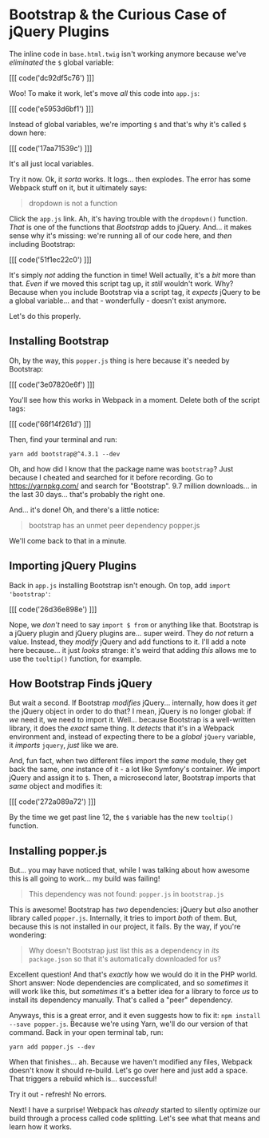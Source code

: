 # Bootstrap & the Curious Case of jQuery Plugins

The inline code in `base.html.twig` isn't working anymore because we've *eliminated*
the `$` global variable:

[[[ code('dc92df5c76') ]]]

Woo! To make it work, let's move *all* this code into `app.js`:

[[[ code('e5953d6bf1') ]]]

Instead of global variables, we're importing `$` and that's why it's called `$`
down here:

[[[ code('17aa71539c') ]]]

It's all just local variables.

Try it now. Ok, it *sorta* works. It logs... then explodes. The error has some
Webpack stuff on it, but it ultimately says:

> dropdown is not a function

Click the `app.js` link. Ah, it's having trouble with the `dropdown()` function.
*That* is one of the functions that *Bootstrap* adds to jQuery. And... it makes
sense why it's missing: we're running all of our code here, and *then* including
Bootstrap:

[[[ code('51f1ec22c0') ]]]

It's simply *not* adding the function in time! Well actually, it's a *bit* more
than that. *Even* if we moved this script tag up, it *still* wouldn't work. Why?
Because when you include Bootstrap via a script tag, it *expects* jQuery to be
a global variable... and that - wonderfully - doesn't exist anymore.

Let's do this properly.

## Installing Bootstrap

Oh, by the way, this `popper.js` thing is here because it's needed by Bootstrap:

[[[ code('3e07820e6f') ]]]

You'll see how this works in Webpack in a moment. Delete both of the script tags:

[[[ code('66f14f261d') ]]]

Then, find your terminal and run:

```terminal
yarn add bootstrap@^4.3.1 --dev
```

Oh, and how did I know that the package name was `bootstrap`? Just because I cheated
and searched for it before recording. Go to https://yarnpkg.com/ and search for "Bootstrap".
9.7 million downloads... in the last 30 days... that's probably the right one.

And... it's done! Oh, and there's a little notice:

> bootstrap has an unmet peer dependency popper.js

We'll come back to that in a minute.

## Importing jQuery Plugins

Back in `app.js` installing Bootstrap isn't enough. On top, add `import 'bootstrap'`:

[[[ code('26d36e898e') ]]]

Nope, we *don't* need to say `import $ from` or anything like that. Bootstrap
is a jQuery plugin and jQuery plugins are... super weird. They do *not* return
a value. Instead, they *modify* jQuery and add functions to it. I'll add a note
here because... it just *looks* strange: it's weird that adding *this* allows
me to use the `tooltip()` function, for example.

## How Bootstrap Finds jQuery

But wait a second. If Bootstrap *modifies* jQuery... internally, how does it *get*
the jQuery object in order to do that? I mean, jQuery is no longer global: if
*we* need it, we need to import it. Well... because Bootstrap is a well-written
library, it does the *exact* same thing. It *detects* that it's in a Webpack
environment and, instead of expecting there to be a *global* `jQuery` variable,
it *imports* `jquery`, *just* like we are.

And, fun fact, when two different files import the *same* module, they get back
the same, *one* instance of it - a lot like Symfony's container. *We* import jQuery
and assign it to `$`. Then, a microsecond later, Bootstrap imports that *same*
object and modifies it:

[[[ code('272a089a72') ]]]

By the time we get past line 12, the `$` variable has the new `tooltip()` function.

## Installing popper.js

But... you may have noticed that, while I was talking about how awesome this is
all going to work... my build was failing!

> This dependency was not found: `popper.js` in `bootstrap.js`

This is awesome! Bootstrap has *two* dependencies: jQuery but *also* another library
called `popper.js`. Internally, it tries to import *both* of them. But, because
this is not installed in our project, it fails. By the way, if you're wondering:

> Why doesn't Bootstrap just list this as a dependency in *its* `package.json`
> so that it's automatically downloaded for us?

Excellent question! And that's *exactly* how we would do it in the PHP world. Short
answer: Node dependencies are complicated, and so *sometimes* it will work like
this, but *sometimes* it's a better idea for a library to force *us* to install
its dependency manually. That's called a "peer" dependency.

Anyways, this is a great error, and it even suggests how to fix it:
`npm install --save popper.js`. Because we're using Yarn, we'll do our version
of that command. Back in your open terminal tab, run:

```terminal
yarn add popper.js --dev
```

When that finishes... ah. Because we haven't modified any files, Webpack doesn't
know it should re-build. Let's go over here and just add a space. That triggers
a rebuild which is... successful!

Try it out - refresh! No errors.

Next! I have a surprise! Webpack has *already* started to silently optimize our
build through a process called code splitting. Let's see what that means and learn
how it works.
